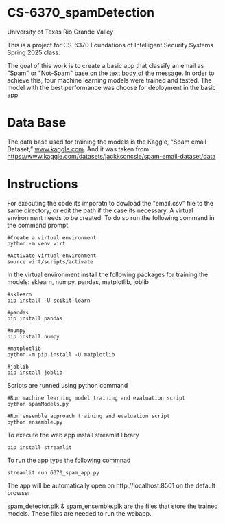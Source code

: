 # CS-6370_spamDetection

University of Texas Rio Grande Valley

This is a project for CS-6370 Foundations of Intelligent Security Systems Spring 2025 class. 

The goal of this work is to create a basic app that classify an email as "Spam" or "Not-Spam" base on the text body of the message. In order to achieve this, four machine learning models were trained and tested. The model with the best performance was choose for deployment in the basic app

# Data Base 
The data base used for training the models is the Kaggle, “Spam email Dataset,” www.kaggle.com. And it was taken from: https://www.kaggle.com/datasets/jackksoncsie/spam-email-dataset/data

# Instructions
For executing the code its imporatn to dowload the "email.csv" file to the same directory, or edit the path if the case its necessary. 
A virtual environment needs to be created. To do so run the following command in the command prompt

```
#Create a virtual environment
python -m venv virt

#Activate virtual environment
source virt/scripts/activate
```

In the virtual environment install the following packages for training the models: sklearn, numpy, pandas, matplotlib, joblib
```
#sklearn
pip install -U scikit-learn

#pandas
pip install pandas

#numpy
pip install numpy

#matplotlib
python -m pip install -U matplotlib

#joblib
pip install joblib
```

Scripts are runned using python command 
```
#Run machine learning model training and evaluation script
python spamModels.py

#Run ensemble approach training and evaluation script
python ensemble.py
```

To execute the web app install streamlit library

```
pip install streamlit
```

To run the app type the following commnad

```
streamlit run 6370_spam_app.py
```

The app will be automatically open on http://localhost:8501 on the default browser

spam_detector.plk & spam_ensemble.plk are the files that store the trained models. These files are needed to run the webapp.

